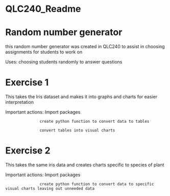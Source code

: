 # QLC240_Readme

# Random number generator
this random number generator was created in QLC240 to assist in choosing assignments for students to work on

Uses: 
choosing students randomly to answer questions

# Exercise 1 
This takes the Iris dataset and makes it into graphs and charts for easier interpretation

Important actions: Import packages

                   create python function to convert data to tables
                   
                   convert tables into visual charts

# Exercise 2
This takes the same iris data and creates charts specific to species of plant

Important actions: Import packages

                   create python function to convert data to specific visual charts leaving out unneeded data
